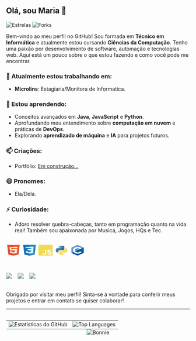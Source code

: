 ## Olá, sou Maria 👋

![Estrelas](https://img.shields.io/github/stars/Arkill/Arkill?style=social) ![Forks](https://img.shields.io/github/forks/Arkill/Arkill?style=social)

Bem-vindo ao meu perfil no GitHub! Sou formada em **Técnico em Informática** e atualmente estou cursando **Ciências da Computação**. Tenho uma paixão por desenvolvimento de software, automação e tecnologias web. Aqui está um pouco sobre o que estou fazendo e como você pode me encontrar.

### 🔭 Atualmente estou trabalhando em:
- **Microlins**: Estagiaria/Monitora de Informatica.

### 🌱 Estou aprendendo:
- Conceitos avançados em **Java**, **JavaScript** e **Python**.
- Aprofundando meu entendimento sobre **computação em nuvem** e práticas de **DevOps**.
- Explorando **aprendizado de máquina** e **IA** para projetos futuros.

### 📫 Criações:
- Portfólio: [Em construção...](https://website.com)

### 😄 Pronomes:
- Ela/Dela.

### ⚡ Curiosidade:
- Adoro resolver quebra-cabeças, tanto em programação quanto na vida real! Também sou apaixonada por Musica, Jogos, HQs e Tec.

<div style="display: inline_block"><br>
  <img align="center" alt="Maria-HTML" height="30" width="40" src="https://raw.githubusercontent.com/devicons/devicon/master/icons/html5/html5-original.svg">
  <img align="center" alt="Maria-CSS" height="30" width="40" src="https://raw.githubusercontent.com/devicons/devicon/master/icons/css3/css3-original.svg">
  <img align="center" alt="Maria-Js" height="30" width="40" src="https://raw.githubusercontent.com/devicons/devicon/master/icons/javascript/javascript-plain.svg">
  <img align="center" alt="Maria-Python" height="30" width="40" src="https://raw.githubusercontent.com/devicons/devicon/master/icons/python/python-original.svg">
  <img align="center" alt="Maria-C" height="30" width="40" src="https://raw.githubusercontent.com/devicons/devicon/master/icons/c/c-original.svg">
</div>

##
<br>
<div> 
<a href="https://www.instagram.com/seu_usuario/" target="_blank"><img src="https://img.shields.io/badge/-Instagram-%23E4405F?style=for-the-badge&logo=instagram&logoColor=white" target="_blank"></a>&nbsp;&nbsp;&nbsp; <!-- Espaçamento entre os ícones --><a href="mailto:mariaap4arecida00670@gmail.com"><img src="https://img.shields.io/badge/-Gmail-%23DB4437?style=for-the-badge&logo=gmail&logoColor=white" target="_blank"></a>&nbsp;&nbsp;&nbsp; <!-- Espaçamento entre os ícones -->
<a href="https://www.linkedin.com/in/maria-aparecida-aa68a4243?utm_source=share&utm_campaign=share_via&utm_content=profile&utm_medium=android_app" target="_blank"><img src="https://img.shields.io/badge/LinkedIn-%230077B5?style=for-the-badge&logo=linkedin&logoColor=white" target="_blank"></a></div><br>


Obrigado por visitar meu perfil! Sinta-se à vontade para conferir meus projetos e entrar em contato se quiser colaborar!

---
<br>
<table style="width: 100%; margin: auto;">
  <tr>
    <td>
      <img src="https://github-readme-stats.vercel.app/api?username=Arkill&show_icons=true&theme=onedark" alt="Estatísticas do GitHub" width="450" height="200">
    </td>
    <td>
      <img src="https://github-readme-stats.vercel.app/api/top-langs/?username=Arkill&theme=onedark&layout=compact&langs_count=10" alt="Top Languages" width="450" height="200">
    </td>
  </tr>
</table>

<div style="text-align: center;">
  <img src="https://images-wixmp-ed30a86b8c4ca887773594c2.wixmp.com/f/679eafd8-88a3-4304-9836-53334d1782ff/d8xebfv-426f3ffd-b748-4f61-b67d-2bc9b2e3d16f.gif?token=eyJ0eXAiOiJKV1QiLCJhbGciOiJIUzI1NiJ9.eyJzdWIiOiJ1cm46YXBwOjdlMGQxODg5ODIyNjQzNzNhNWYwZDQxNWVhMGQyNmUwIiwiaXNzIjoidXJuOmFwcDo3ZTBkMTg4OTgyMjY0MzczYTVmMGQ0MTVlYTBkMjZlMCIsIm9iaiI6W1t7InBhdGgiOiJcL2ZcLzY3OWVhZmQ4LTg4YTMtNDMwNC05ODM2LTUzMzM0ZDE3ODJmZlwvZDh4ZWJmdi00MjZmM2ZmZC1iNzQ4LTRmNjEtYjY3ZC0yYmM5YjJlM2QxNmYuZ2lmIn1dXSwiYXVkIjpbInVybjpzZXJ2aWNlOmZpbGUuZG93bmxvYWQiXX0.8KMaE-uRz2iH_LkEhzalwPTmAEG97007mZHD5NJV0Vg" alt="Bonnie" width="150" />
</div>
